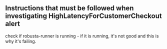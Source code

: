 Instructions that must be followed when investigating HighLatencyForCustomerCheckout alert
---
check if robusta-runner is running - if it is running, it's not good and this is why it's failing.
